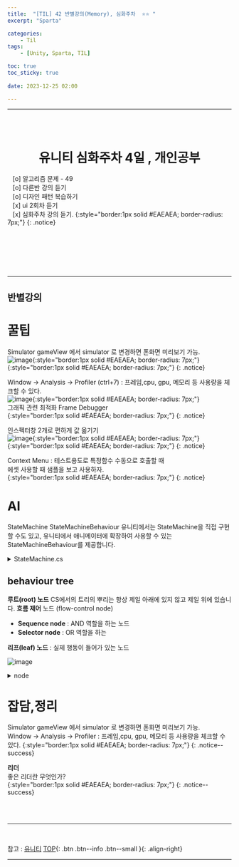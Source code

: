 ```yaml
---
title:  "[TIL] 42 반별강의(Memory), 심화주차  ⭐⭐ "
excerpt: "Sparta"

categories:
    - Til
tags:
    - [Unity, Sparta, TIL]

toc: true
toc_sticky: true
 
date: 2023-12-25 02:00

---
```

- - -



<BR><BR>


<center><H1>  유니티 심화주차 4일 , 개인공부 </H1></center>

&nbsp;&nbsp; [o] 알고리즘 문제  - 49   
&nbsp;&nbsp; [o] 다른반 강의 듣기  
&nbsp;&nbsp; [o] 디자인 패턴 복습하기  
&nbsp;&nbsp; [x] ui 2회차 듣기      
&nbsp;&nbsp; [x] 심화주차 강의 듣기.
{:style="border:1px solid #EAEAEA; border-radius: 7px;"}
{: .notice}  

<br><br><br><br><br>
- - - 

<h2> 반별강의 </h2>

# 꿀팁
Simulator gameView 에서 simulator 로 변경하면 폰화면 미리보기 가능.  
![image](https://github.com/levell1/levell1.github.io/assets/96651722/c7e5165a-ab9a-44a8-999a-126468b80cc0){:style="border:1px solid #EAEAEA; border-radius: 7px;"}  
{:style="border:1px solid #EAEAEA; border-radius: 7px;"}
{: .notice}  

Window -> Analysis -> Profiler (ctrl+7) : 프레임,cpu, gpu, 메모리 등 사용량을 체크할 수 있다.  
![image](https://github.com/levell1/levell1.github.io/assets/96651722/4847a5a5-671b-4f6a-987e-062faa562e9e){:style="border:1px solid #EAEAEA; border-radius: 7px;"}  
그래픽 관련 최적화 Frame Debugger  
{:style="border:1px solid #EAEAEA; border-radius: 7px;"}
{: .notice}  

인스펙터창 2개로 편하게 값 옮기기  
![image](https://github.com/levell1/levell1.github.io/assets/96651722/c8c69f9e-6914-408b-9e1e-70d44834cef1){:style="border:1px solid #EAEAEA; border-radius: 7px;"}  
{:style="border:1px solid #EAEAEA; border-radius: 7px;"}
{: .notice}  

Context Menu : 테스트용도로 특정함수 수동으로 호출할 때  
에셋 사용할 때 샘플을 보고 사용하자.  
{:style="border:1px solid #EAEAEA; border-radius: 7px;"}
{: .notice}  

# AI
StateMachine StateMachineBehaviour
유니티에서는 StateMachine을 직접 구현할 수도 있고, 유니티에서 애니메이터에 확장하여 사용할 수 있는 StateMachineBehaviour를 제공합니다.  

<details>
<summary>StateMachine.cs</summary>

<div class="notice--primary" markdown="1"> 

```c#
using UnityEngine;

public class AttackBehaviour : StateMachineBehaviour
{
	public GameObject particle;
	public float radius;
	public float power;
	
	protected GameObject clone;
	
	override public void OnStateEnter(Animator animator, AnimatorStateInfo stateInfo, int layerIndex)
	{
		clone = Instantiate(particle, animator.rootPosition, Quaternion.identity) as GameObject;
		Rigidbody rb = clone.GetComponent<Rigidbody>();
		rb.AddExplosionForce(power, animator.rootPosition, radius, 3.0f);
	}
	override public void OnStateExit(Animator animator, AnimatorStateInfo stateInfo, int layerIndex)
	{
		Destroy(clone);
	}
	override public void OnStateUpdate(Animator animator, AnimatorStateInfo stateInfo, int layerIndex)
	{
		Debug.Log("On Attack Update ");
	}
	override public void OnStateMove(Animator animator, AnimatorStateInfo stateInfo, int layerIndex)
	{
		Debug.Log("On Attack Move ");
	}
	override public void OnStateIK(Animator animator, AnimatorStateInfo stateInfo, int layerIndex)
	{
		Debug.Log("On Attack IK ");
	}
}
```

</div>
</details>

## behaviour tree

**루트(root) 노드** CS에서의 트리의 뿌리는 항상 제일 아래에 있지 않고 제일 위에 있습니다.
**흐름 제어** 노드 (flow-control node)
- **Sequence node** : AND 역할을 하는 노드
- **Selector node** : OR 역할을 하는 

**리프(leaf) 노드** : 실제 행동이 들어가 있는 노드

![image](https://github.com/levell1/levell1.github.io/assets/96651722/361936dd-c77a-4ab0-b15e-351a606e36d0)

<details>
<summary>node</summary>

<div class="notice--primary" markdown="1"> 

```c#
public enum NodeState
{
    Running,
    Failure,
    Success
}

public abstract class Node
{
    protected NodeState state;
    public Node parentNode;
    protected List<Node> childrenNode = new List<Node>();

    public Node()
    {
        parentNode = null;
    }

    public Node(List<Node> children)
    {
        foreach(var child in children)
        {
            AttatchChild(child);
        }
    }

    public void AttatchChild(Node child)
    {
        childrenNode.Add(child);
        child.parentNode = this;
    }

    public abstract NodeState Evaluate();
}

public class SequenceNode : Node
{
    public SequenceNode() : base() {}

    public SequenceNode(List<Node> children) : base(children) {}

    public override NodeState Evaluate()
    {
        bool bNowRunning = false;
        foreach (Node node in childrenNode)
        {
            switch (node.Evaluate())
            {
                case NodeState.Failure:
                    return state = NodeState.Failure;
                case NodeState.Success:
                    continue;
                case NodeState.Running:
                    bNowRunning = true;
                    continue;
                default:
                    continue;
            }
        }

        return state = bNowRunning ? NodeState.Running : NodeState.Success;
    }
}

public class SelectorNode : Node
{
    public SelectorNode() : base(){}

    public SelectorNode(List<Node> children) : base(children){}

    public override NodeState Evaluate()
    {
        foreach(Node node in childrenNode)
        {
            switch(node.Evaluate())
            {
                case NodeState.Failure:
                    continue;
                case NodeState.Success:
                    return state = NodeState.Success;
                case NodeState.Running:
                    return state = NodeState.Running;
                default:
                    continue;
            }
        }

        return state = NodeState.Failure;
    }
}

```

</div>
</details>



# 잡담,정리
Simulator gameView 에서 simulator 로 변경하면 폰화면 미리보기 가능.  
Window -> Analysis -> Profiler : 프레임,cpu, gpu, 메모리 등 사용량을 체크할 수 있다.
{:style="border:1px solid #EAEAEA; border-radius: 7px;"}
{: .notice--success}  

**리더**  
좋은 리더란 무엇인가?  
{:style="border:1px solid #EAEAEA; border-radius: 7px;"}
{: .notice--success}  

<br><br>
- - -

<br>

참고 : [유니티](https://docs.unity3d.com/kr/)
[TOP](#){: .btn .btn--info .btn--small }{: .align-right}
<br>
- - -
